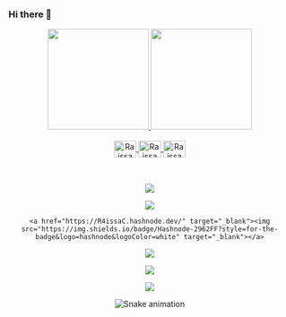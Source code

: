 ### Hi there 👋

<!--
**R4issaC/R4issaC** is a ✨ _special_ ✨ repository because its `README.md` (this file) appears on your GitHub profile.

Here are some ideas to get you started:

- 🔭 I’m currently working on ...
- 🌱 I’m currently learning ...
- 👯 I’m looking to collaborate on ...
- 🤔 I’m looking for help with ...
- 💬 Ask me about ...
- 📫 How to reach me: ...
- 😄 Pronouns: ...
- ⚡ Fun fact: ...
-->
<div align="center">
  <a href="https://github.com/R4issaC">

  <img height="180em" src="https://github-readme-stats.vercel.app/api?username=R4issaC&show_icons=true&theme=blank&include_all_commits=true&count_private=true"/>

  <img height="180em" src="https://github-readme-stats.vercel.app/api/top-langs/?username=R4issaC&layout=compact&langs_count=7&theme=blank"/>
</div>
  
<div align="center" style="display: inline_block"><br>
  <img align="center" alt="Raissa Caetano-JAVASCRIPT" height="30" width="40" src="https://cdn.jsdelivr.net/gh/devicons/devicon/icons/javascript/javascript-original.svg" />

  <img align="center" alt="Raissa Caetano-HTML" height="30" width="40" src="https://cdn.jsdelivr.net/gh/devicons/devicon/icons/html5/html5-original.svg" />  

  <img align="center" alt="Raissa Caetano-CSS" height="30" width="40" src="https://cdn.jsdelivr.net/gh/devicons/devicon/icons/css3/css3-original.svg" />

</div>
  
  ##

<div align="center" style="display: inline_block"><br>
  <a href="https://www.youtube.com/" target="_blank"><img src="https://img.shields.io/badge/YouTube-FF0000?style=for-the-badge&logo=youtube&logoColor=white" target="_blank"></a>

  <a href="https://www.instagram.com/ra_caetano2/" target="_blank"><img src="https://img.shields.io/badge/-Instagram-%23E4405F?style=for-the-badge&logo=instagram&logoColor=white" target="_blank"></a>

 	<a href="https://R4issaC.hashnode.dev/" target="_blank"><img src="https://img.shields.io/badge/Hashnode-2962FF?style=for-the-badge&logo=hashnode&logoColor=white" target="_blank"></a>

 <a href="https://discord.gg" target="_blank"><img src="https://img.shields.io/badge/Discord-7289DA?style=for-the-badge&logo=discord&logoColor=white" target="_blank"></a> 

  <a href = "mailto:raissaocaetano@gmail.com"><img src="https://img.shields.io/badge/-Gmail-%23333?style=for-the-badge&logo=gmail&logoColor=white" target="_blank"></a>
    
  <a href="https://www.linkedin.com/" target="_blank"><img src="https://img.shields.io/badge/-LinkedIn-%230077B5?style=for-the-badge&logo=linkedin&logoColor=white" target="_blank"></a> 
  
  ![Snake animation](https://github.com/R4issaC/R4issaC/blob/output/github-contribution-grid-snake.svg)
  
</div>
